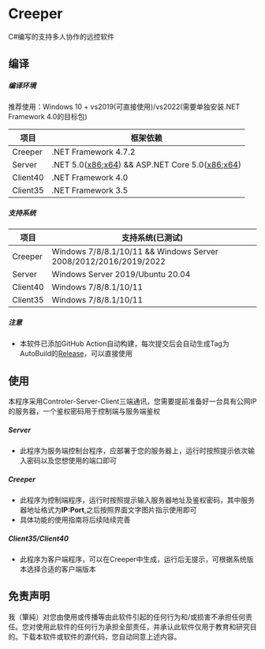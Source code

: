 # Creeper

C#编写的支持多人协作的远控软件

## 编译

##### 编译环境

推荐使用：Windows 10 + vs2019(可直接使用)/vs2022(需要单独安装.NET Framework 4.0的目标包)

|项目|框架依赖|
|  ----  | ----  |
|Creeper|.NET Framework 4.7.2|
|Server|.NET 5.0([x86](https://dotnet.microsoft.com/en-us/download/dotnet/thank-you/runtime-desktop-5.0.15-windows-x86-installer);[x64](https://dotnet.microsoft.com/en-us/download/dotnet/thank-you/runtime-desktop-5.0.15-windows-x64-installer)) && ASP.NET Core 5.0([x86](https://dotnet.microsoft.com/en-us/download/dotnet/thank-you/runtime-aspnetcore-5.0.15-windows-x86-installer);[x64](https://dotnet.microsoft.com/en-us/download/dotnet/thank-you/runtime-aspnetcore-5.0.15-windows-x64-installer))|
|Client40|.NET Framework 4.0|
|Client35|.NET Framework 3.5|


##### 支持系统
|项目|支持系统(已测试)|
|  ----  | ----  |
|Creeper|Windows 7/8/8.1/10/11 && Windows Server 2008/2012/2016/2019/2022|
|Server|Windows Server 2019/Ubuntu 20.04|
|Client40|Windows 7/8/8.1/10/11|
|Client35|Windows 7/8/8.1/10/11|

##### 注意

- 本软件已添加GitHub Action自动构建，每次提交后会自动生成Tag为AutoBuild的[Release](https://github.com/Paragravity/Creeper/releases/tag/AutoBuild)，可以直接使用

## 使用

本程序采用Controler-Server-Client三端通讯，您需要提前准备好一台具有公网IP的服务器，一个鉴权密码用于控制端与服务端鉴权

##### Server
- 此程序为服务端控制台程序，应部署于您的服务器上，运行时按照提示依次输入密码以及您想使用的端口即可

##### Creeper
- 此程序为控制端程序，运行时按照提示输入服务器地址及鉴权密码，其中服务器地址格式为**IP:Port**,之后按照界面文字图片指示使用即可
- 具体功能的使用指南将后续陆续完善

##### Client35/Client40
- 此程序为客户端程序，可以在Creeper中生成，运行后无提示，可根据系统版本选择合适的客户端版本

## 免责声明

我（簞純）对您由使用或传播等由此软件引起的任何行为和/或损害不承担任何责任。您对使用此软件的任何行为承担全部责任，并承认此软件仅用于教育和研究目的。下载本软件或软件的源代码，您自动同意上述内容。 
